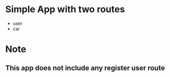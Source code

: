 # Simple App with two routes
- user
- car

# Note
## This app does not include any register user route
